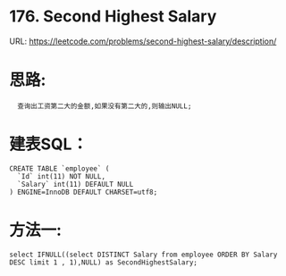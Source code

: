 # 176. Second Highest Salary
URL: https://leetcode.com/problems/second-highest-salary/description/

# 思路:
```
  查询出工资第二大的金额,如果没有第二大的,则输出NULL;
```
# 建表SQL：
```
CREATE TABLE `employee` (
  `Id` int(11) NOT NULL,
  `Salary` int(11) DEFAULT NULL
) ENGINE=InnoDB DEFAULT CHARSET=utf8;
```

# 方法一:
```
select IFNULL((select DISTINCT Salary from employee ORDER BY Salary DESC limit 1 , 1),NULL) as SecondHighestSalary;   
```


